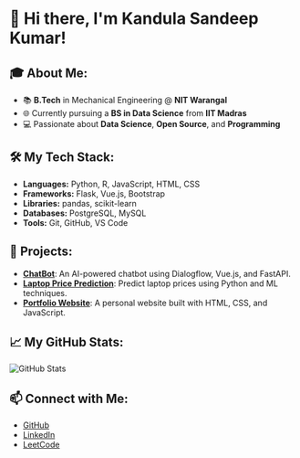 # 👋 Hi there, I'm Kandula Sandeep Kumar!

## 🎓 About Me:
- 📚 **B.Tech** in Mechanical Engineering @ **NIT Warangal**
- 🌐 Currently pursuing a **BS in Data Science** from **IIT Madras**
- 💻 Passionate about **Data Science**, **Open Source**, and **Programming**

## 🛠️ My Tech Stack:
- **Languages:** Python, R, JavaScript, HTML, CSS
- **Frameworks:** Flask, Vue.js, Bootstrap
- **Libraries:** pandas, scikit-learn
- **Databases:** PostgreSQL, MySQL
- **Tools:** Git, GitHub, VS Code

## 🚀 Projects:
- [**ChatBot**](#): An AI-powered chatbot using Dialogflow, Vue.js, and FastAPI.
- [**Laptop Price Prediction**](#): Predict laptop prices using Python and ML techniques.
- [**Portfolio Website**](#): A personal website built with HTML, CSS, and JavaScript.

## 📈 My GitHub Stats:
![GitHub Stats](https://github-readme-stats.vercel.app/api?username=ksandeep18&show_icons=true&theme=radical)

## 📫 Connect with Me:
- [GitHub](https://github.com/ksandeep18)
- [LinkedIn](https://www.linkedin.com/in/sandeep-kumar-sk-/)
- [LeetCode](https://leetcode.com/u/S___K___7/)
